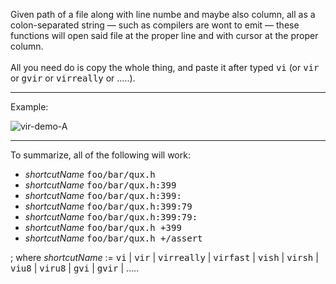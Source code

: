 Given path of a file along with line numbe and maybe also column, all as a colon-separated string &#8212; such as compilers are wont to emit &#8212; these functions will open said file at the proper line and with cursor at the proper column.
<br/><br/>
All you need do is copy the whole thing, and paste it after typed <tt>vi</tt> (or <tt>vir</tt> or <tt>gvir</tt> or <tt>virreally</tt> or .....).

<hr/>
Example:<br/>

![vir-demo-A](https://github.com/user-attachments/assets/b080ad73-aac1-4d83-b28b-0477280b9aeb)


<hr/>
To summarize, all of the following will work:
<ul>
  <li><i>shortcutName</i> <tt>foo/bar/qux.h</tt></li>
  <li><i>shortcutName</i> <tt>foo/bar/qux.h:399</tt></li>
  <li><i>shortcutName</i> <tt>foo/bar/qux.h:399:</tt></li>
  <li><i>shortcutName</i> <tt>foo/bar/qux.h:399:79</tt></li>  
  <li><i>shortcutName</i> <tt>foo/bar/qux.h:399:79:</tt></li>
  <li><i>shortcutName</i> <tt>foo/bar/qux.h +399</tt></li>
  <li><i>shortcutName</i> <tt>foo/bar/qux.h +/assert</tt></li>
</ul>
; where <i>shortcutName</i> := <tt>vi</tt> | <tt>vir</tt> | <tt>virreally</tt> | <tt>virfast</tt> |
 <tt>vish</tt> | <tt>virsh</tt> | <tt>viu8</tt> | <tt>viru8</tt> | <tt>gvi</tt> | <tt>gvir</tt> | .....
